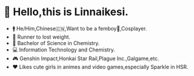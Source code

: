 # 👋 Hello,this is Linnaikesi.
- 🚹 He/Him,Chinese🇨🇳,Want to be a femboy🥰,Cosplayer.
- 🏃 Runner to lost weight.
- 🧪 Bachelor of Science in Chemistry.
- 💻 Information Technology and Chemistry.
- 🎮 Genshin Impact,Honkai Star Rail,Plague Inc.,Galgame,etc.
- ❤️ Likes cute girls in animes and video games,especially Sparkle in HSR.
<!--
**Linnaikesi/Linnaikesi** is a ✨ _special_ ✨ repository because its `README.md` (this file) appears on your GitHub profile.
-->
